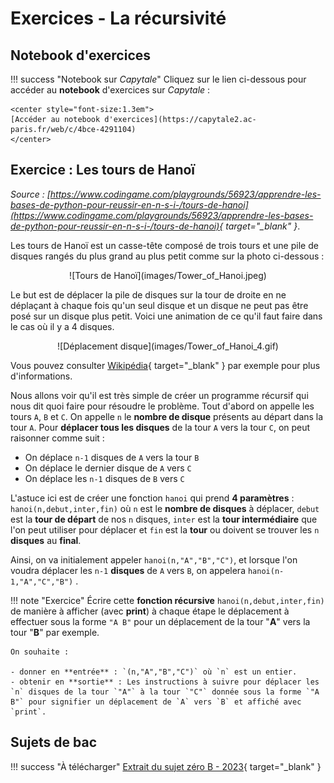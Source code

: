 # Exercices - La récursivité

## Notebook d'exercices

!!! success "Notebook sur *Capytale*"
    Cliquez sur le lien ci-dessous pour accéder au **notebook** d'exercices sur *Capytale* :

    <center style="font-size:1.3em">
    [Accéder au notebook d'exercices](https://capytale2.ac-paris.fr/web/c/4bce-4291104)
    </center>

## Exercice : Les tours de Hanoï

*Source : [https://www.codingame.com/playgrounds/56923/apprendre-les-bases-de-python-pour-reussir-en-n-s-i-/tours-de-hanoi](https://www.codingame.com/playgrounds/56923/apprendre-les-bases-de-python-pour-reussir-en-n-s-i-/tours-de-hanoi){ target="_blank" }*.

Les tours de Hanoï est un casse-tête composé de trois tours et une pile de disques rangés du plus grand au plus petit comme sur la photo ci-dessous :

<center>
![Tours de Hanoï](images/Tower_of_Hanoi.jpeg)
</center>

Le but est de déplacer la pile de disques sur la tour de droite en ne déplaçant à chaque fois qu'un seul disque et un disque ne peut pas être posé sur un disque plus petit. Voici une animation de ce qu'il faut faire dans le cas où il y a 4 disques.

<center>
![Déplacement disque](images/Tower_of_Hanoi_4.gif)
</center>

Vous pouvez consulter [Wikipédia](https://fr.wikipedia.org/wiki/Tours_de_Hano%C3%AF){ target="_blank" } par exemple pour plus d'informations.

Nous allons voir qu'il est très simple de créer un programme récursif qui nous dit quoi faire pour résoudre le problème. Tout d'abord on appelle les tours `A`, `B` et `C`. On appelle `n` le **nombre de disque** présents au départ dans la tour `A`. Pour **déplacer tous les disques** de la tour `A` vers la tour `C`, on peut raisonner comme suit :

- On déplace `n-1` disques de `A` vers la tour `B`
- On déplace le dernier disque de `A` vers `C`
- On déplace les `n-1` disques de `B` vers `C`

L'astuce ici est de créer une fonction `hanoi` qui prend **4 paramètres** : `hanoi(n,debut,inter,fin)` où `n` est le **nombre de disques** à déplacer, `debut` est la **tour de départ** de nos `n` disques, `inter` est la **tour intermédiaire** que l'on peut utiliser pour déplacer et `fin` est la **tour** ou doivent se trouver les `n` **disques** au **final**.

Ainsi, on va initialement appeler `hanoi(n,"A","B","C")`, et lorsque l'on voudra déplacer les `n-1` **disques** de `A` vers `B`, on appelera `hanoi(n-1,"A","C","B")` .

!!! note "Exercice"
    Écrire cette **fonction récursive** `hanoi(n,debut,inter,fin)` de manière à afficher (avec **print**) à chaque étape le déplacement à effectuer sous la forme `"A B"` pour un déplacement de la tour "**A**" vers la tour "**B**" par exemple.

    On souhaite :
    
    - donner en **entrée** : `(n,"A","B","C")` où `n` est un entier.
    - obtenir en **sortie** : Les instructions à suivre pour déplacer les `n` disques de la tour `"A"` à la tour `"C"` donnée sous la forme `"A B"` pour signifier un déplacement de `A` vers `B` et affiché avec `print`.

## Sujets de bac

!!! success "À télécharger"
    [Extrait du sujet zéro B - 2023](exercices/sujet_02.pdf){ target="_blank" }